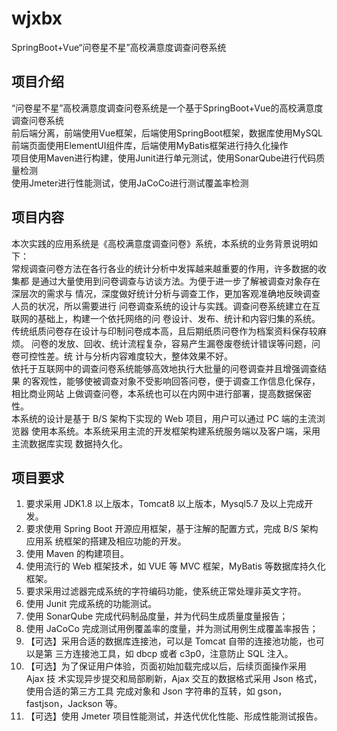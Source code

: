 # wjxbx

SpringBoot+Vue“问卷星不星”高校满意度调查问卷系统

## 项目介绍

“问卷星不星”高校满意度调查问卷系统是一个基于SpringBoot+Vue的高校满意度调查问卷系统  
前后端分离，前端使用Vue框架，后端使用SpringBoot框架，数据库使用MySQL  
前端页面使用ElementUI组件库，后端使用MyBatis框架进行持久化操作  
项目使用Maven进行构建，使用Junit进行单元测试，使用SonarQube进行代码质量检测  
使用Jmeter进行性能测试，使用JaCoCo进行测试覆盖率检测  

## 项目内容

本次实践的应用系统是《高校满意度调查问卷》系统，本系统的业务背景说明如下：  
常规调查问卷方法在各行各业的统计分析中发挥越来越重要的作用，许多数据的收集都
是通过大量使用到问卷调查与访谈方法。为便于进一步了解被调查对象存在深层次的需求与
情况，深度做好统计分析与调查工作，更加客观准确地反映调查人员的状况，所以需要进行
问卷调查系统的设计与实践。调查问卷系统建立在互联网的基础上，构建一个依托网络的问
卷设计、发布、统计和内容归集的系统。  
传统纸质问卷存在设计与印制问卷成本高，且后期纸质问卷作为档案资料保存较麻烦。
问卷的发放、回收、统计流程复杂，容易产生漏卷废卷统计错误等问题，问卷可控性差。统
计与分析内容难度较大，整体效果不好。  
依托于互联网中的调查问卷系统能够高效地执行大批量的问卷调查并且增强调查结果
的客观性，能够使被调查对象不受影响回答问卷，便于调查工作信息化保存，相比商业网站
上做调查问卷，本系统也可以在内网中进行部署，提高数据保密性。  
本系统的设计是基于 B/S 架构下实现的 Web 项目，用户可以通过 PC 端的主流浏览器
使用本系统。本系统采用主流的开发框架构建系统服务端以及客户端，采用主流数据库实现
数据持久化。  

## 项目要求

1. 要求采用 JDK1.8 以上版本，Tomcat8 以上版本，Mysql5.7 及以上完成开发。
2. 要求使用 Spring Boot 开源应用框架，基于注解的配置方式，完成 B/S 架构应用系
   统框架的搭建及相应功能的开发。
3. 使用 Maven 的构建项目。
4. 使用流行的 Web 框架技术，如 VUE 等 MVC 框架，MyBatis 等数据库持久化框架。
5. 要求采用过滤器完成系统的字符编码功能，使系统正常处理非英文字符。
6. 使用 Junit 完成系统的功能测试。
7. 使用 SonarQube 完成代码制品度量，并为代码生成质量度量报告；
8. 使用 JaCoCo 完成测试用例覆盖率的度量，并为测试用例生成覆盖率报告；
9. 【可选】采用合适的数据库连接池，可以是 Tomcat 自带的连接池功能，也可以是第
   三方连接池工具，如 dbcp 或者 c3p0，注意防止 SQL 注入。
10. 【可选】为了保证用户体验，页面初始加载完成以后，后续页面操作采用 Ajax 技
    术实现异步提交和局部刷新，Ajax 交互的数据格式采用 Json 格式，使用合适的第三方工具
    完成对象和 Json 字符串的互转，如 gson，fastjson，Jackson 等。
11. 【可选】使用 Jmeter 项目性能测试，并迭代优化性能、形成性能测试报告。
